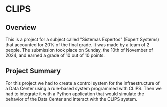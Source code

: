 # CLIPS

## Overview

This is a project for a subject called "Sistemas Expertos" (Expert Systems) that accounted for 20% of the final grade. It was made by a team of 2 people. The submission took place on Sunday, the 10th of November of 2024, and earned a grade of 10 out of 10 points.

## Project Summary

For this project we had to create a control system for the infraestructure of a Data Center using a rule-based system programmed with CLIPS. Then we had to integrate it with a Python application that would simulate the behavior of the Data Center and interact with the CLIPS system.
